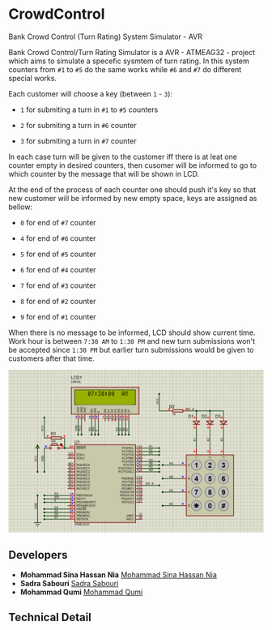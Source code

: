 # CrowdControl
Bank Crowd Control (Turn Rating) System Simulator - AVR

Bank Crowd Control/Turn Rating Simulator is a AVR - ATMEAG32 - project which aims to simulate a specefic sysmtem of turn rating.
In this system counters from `#1` to `#5` do the same works while `#6` and `#7` do different special works.

Each customer will choose a key (between `1` - `3`):

+ `1` for submiting a turn in `#1` to `#5` counters

+ `2` for submiting a turn in `#6` counter

+ `3` for submiting a turn in `#7` counter

In each case turn will be given to the customer iff there is at leat one counter empty in desired counters, then cusomer will be informed to go to which counter by the message that will be shown in LCD.

At the end of the process of each counter one should push it's key so that new customer will be informed by new empty space, keys are assigned as bellow:

+ `0` for end of `#7` counter

+ `4` for end of `#6` counter

+ `5` for end of `#5` counter

+ `6` for end of `#4` counter

+ `7` for end of `#3` counter

+ `8` for end of `#2` counter

+ `9` for end of `#1` counter

When there is no message to be informed, LCD should show current time. Work hour is between `7:30 AM` to `1:30 PM` and new turn submissions won't be accepted since `1:30 PM` but earlier turn submissions would be given to customers after that time.

<img src="https://github.com/sadrasabouri/CrowdControl/blob/main/Others/Shematic.PNG">

## Developers

* **Mohammad Sina Hassan Nia** [Mohammad Sina Hassan Nia](https://github.com/sinahsnn)
* **Sadra Sabouri** [Sadra Sabouri](https://github.com/sadrasabouri)
* **Mohammad Qumi** [Mohammad Qumi](https://github.com/Mohammad-Qumi)

## Technical Detail

